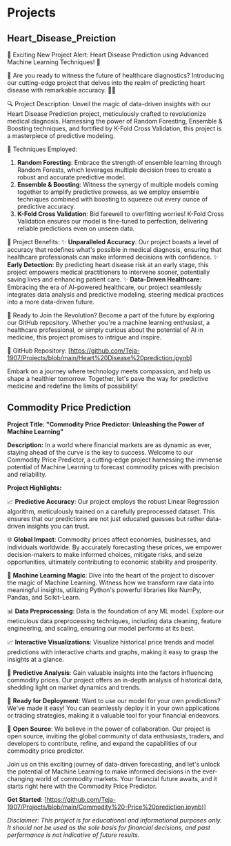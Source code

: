 # Projects
## Heart_Disease_Preiction



🌟 Exciting New Project Alert: Heart Disease Prediction using Advanced Machine Learning Techniques! 🌟

🎉 Are you ready to witness the future of healthcare diagnostics? Introducing our cutting-edge project that delves into the realm of predicting heart disease with remarkable accuracy. 🏥💓

🔍 Project Description:
Unveil the magic of data-driven insights with our Heart Disease Prediction project, meticulously crafted to revolutionize medical diagnosis. Harnessing the power of Random Foresting, Ensemble & Boosting techniques, and fortified by K-Fold Cross Validation, this project is a masterpiece of predictive modeling.

🌱 Techniques Employed:
1. **Random Foresting**: Embrace the strength of ensemble learning through Random Forests, which leverages multiple decision trees to create a robust and accurate predictive model.
2. **Ensemble & Boosting**: Witness the synergy of multiple models coming together to amplify predictive prowess, as we employ ensemble techniques combined with boosting to squeeze out every ounce of predictive accuracy.
3. **K-Fold Cross Validation**: Bid farewell to overfitting worries! K-Fold Cross Validation ensures our model is fine-tuned to perfection, delivering reliable predictions even on unseen data.

🎁 Project Benefits:
✨ **Unparalleled Accuracy**: Our project boasts a level of accuracy that redefines what's possible in medical diagnosis, ensuring that healthcare professionals can make informed decisions with confidence.
✨ **Early Detection**: By predicting heart disease risk at an early stage, this project empowers medical practitioners to intervene sooner, potentially saving lives and enhancing patient care.
✨ **Data-Driven Healthcare**: Embracing the era of AI-powered healthcare, our project seamlessly integrates data analysis and predictive modeling, steering medical practices into a more data-driven future.

🚀 Ready to Join the Revolution?
Become a part of the future by exploring our GitHub repository. Whether you're a machine learning enthusiast, a healthcare professional, or simply curious about the potential of AI in medicine, this project promises to intrigue and inspire. 

🔗 GitHub Repository: [https://github.com/Teja-1907/Projects/blob/main/Heart%20Disease%20prediction.ipynb]

Embark on a journey where technology meets compassion, and help us shape a healthier tomorrow. Together, let's pave the way for predictive medicine and redefine the limits of possibility!


## Commodity Price Prediction

**Project Title: "Commodity Price Predictor: Unleashing the Power of Machine Learning"**

**Description:**
In a world where financial markets are as dynamic as ever, staying ahead of the curve is the key to success. Welcome to our Commodity Price Predictor, a cutting-edge project harnessing the immense potential of Machine Learning to forecast commodity prices with precision and reliability.

**Project Highlights:**

📈 **Predictive Accuracy**: Our project employs the robust Linear Regression algorithm, meticulously trained on a carefully preprocessed dataset. This ensures that our predictions are not just educated guesses but rather data-driven insights you can trust.

🌐 **Global Impact**: Commodity prices affect economies, businesses, and individuals worldwide. By accurately forecasting these prices, we empower decision-makers to make informed choices, mitigate risks, and seize opportunities, ultimately contributing to economic stability and prosperity.

🧠 **Machine Learning Magic**: Dive into the heart of the project to discover the magic of Machine Learning. Witness how we transform raw data into meaningful insights, utilizing Python's powerful libraries like NumPy, Pandas, and Scikit-Learn.

📊 **Data Preprocessing**: Data is the foundation of any ML model. Explore our meticulous data preprocessing techniques, including data cleaning, feature engineering, and scaling, ensuring our model performs at its best.

📈 **Interactive Visualizations**: Visualize historical price trends and model predictions with interactive charts and graphs, making it easy to grasp the insights at a glance.

🔮 **Predictive Analysis**: Gain valuable insights into the factors influencing commodity prices. Our project offers an in-depth analysis of historical data, shedding light on market dynamics and trends.

🚀 **Ready for Deployment**: Want to use our model for your own predictions? We've made it easy! You can seamlessly deploy it in your own applications or trading strategies, making it a valuable tool for your financial endeavors.

🤖 **Open Source**: We believe in the power of collaboration. Our project is open source, inviting the global community of data enthusiasts, traders, and developers to contribute, refine, and expand the capabilities of our commodity price predictor.

Join us on this exciting journey of data-driven forecasting, and let's unlock the potential of Machine Learning to make informed decisions in the ever-changing world of commodity markets. Your financial future awaits, and it starts right here with the Commodity Price Predictor.

**Get Started**: [https://github.com/Teja-1907/Projects/blob/main/Commodity%20-Price%20prediction.ipynb)]

*Disclaimer: This project is for educational and informational purposes only. It should not be used as the sole basis for financial decisions, and past performance is not indicative of future results.*
